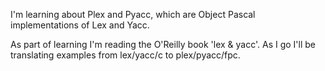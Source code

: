 I'm learning about Plex and Pyacc, which are Object Pascal implementations of Lex and Yacc.

As part of learning I'm reading the O'Reilly book 'lex & yacc'. As I go I'll be translating examples from lex/yacc/c to plex/pyacc/fpc.
